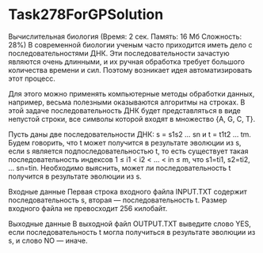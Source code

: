 # Task278ForGPSolution

Вычислительная биология
(Время: 2 сек. Память: 16 Мб Сложность: 28%)
В современной биологии ученым часто приходится иметь дело с последовательностями ДНК. Эти последовательности зачастую являются очень длинными, и их ручная обработка требует большого количества времени и сил. Поэтому возникает идея автоматизировать этот процесс.

Для этого можно применять компьютерные методы обработки данных, например, весьма полезными оказываются алгоритмы на строках. В этой задаче последовательность ДНК будет представляться в виде непустой строки, все символы которой входят в множество {A, G, С, T}.

Пусть даны две последовательности ДНК: s = s1s2 … sn и t = t1t2 … tm. Будем говорить, что t может получится в результате эволюции из s, если s является подпоследовательностью t, то есть существует такая последовательность индексов 1 ≤ i1 < i2 < … < in ≤ m, что s1=ti1, s2=ti2, … sn=tin. Необходимо выяснить, может ли последовательность t получится в результате эволюции из s.

Входные данные
Первая строка входного файла INPUT.TXT содержит последовательность s, вторая — последовательность t. Размер входного файла не превосходит 256 килобайт.

Выходные данные
В выходной файл OUTPUT.TXT выведите слово YES, если последовательность t могла получиться в результате эволюции из s, и слово NO — иначе.

